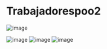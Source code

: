 # Trabajadorespoo2

![image](https://github.com/clictu/Trabajadorespoo2/assets/163079569/d005813e-9d1c-4a6f-8960-96d4b243108b)

![image](https://github.com/clictu/Trabajadorespoo2/assets/163079569/a0031a99-d59b-417c-b369-5482c45c17ba)
![image](https://github.com/clictu/Trabajadorespoo2/assets/163079569/c17177a0-292d-4d3a-bb2e-2eb98cf1a9c3)
![image](https://github.com/clictu/Trabajadorespoo2/assets/163079569/0ecb85b5-97ae-48cb-8624-c9f235acab13)

